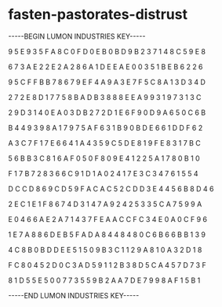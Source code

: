 # fasten-pastorates-distrust

-----BEGIN LUMON INDUSTRIES KEY-----

9 5 E 9 3 5 F A 8 C 0 F D 0 E B 0 B D 9 B 2 3 7 1 4 8 C 5 9 E 8

6 7 3 A E 2 2 E 2 A 2 8 6 A 1 D E E A E 0 0 3 5 1 B E B 6 2 2 6

9 5 C F F B B 7 8 6 7 9 E F 4 A 9 A 3 E 7 F 5 C 8 A 1 3 D 3 4 D

2 7 2 E 8 D 1 7 7 5 8 B A D B 3 8 8 8 E E A 9 9 3 1 9 7 3 1 3 C

2 9 D 3 1 4 0 E A 0 3 D B 2 7 2 D 1 E 6 F 9 0 D 9 A 6 5 0 C 6 B

B 4 4 9 3 9 8 A 1 7 9 7 5 A F 6 3 1 B 9 0 B D E 6 6 1 D D F 6 2

A 3 C 7 F 1 7 E 6 6 4 1 A 4 3 5 9 C 5 D E 8 1 9 F E 8 3 1 7 B C

5 6 B B 3 C 8 1 6 A F 0 5 0 F 8 0 9 E 4 1 2 2 5 A 1 7 8 0 B 1 0

F 1 7 B 7 2 8 3 6 6 C 9 1 D 1 A 0 2 4 1 7 E 3 C 3 4 7 6 1 5 5 4

D C C D 8 6 9 C D 5 9 F A C A C 5 2 C D D 3 E 4 4 5 6 B 8 D 4 6

2 E C 1 E 1 F 8 6 7 4 D 3 1 4 7 A 9 2 4 2 5 3 3 5 C A 7 5 9 9 A

E 0 4 6 6 A E 2 A 7 1 4 3 7 F E A A C C F C 3 4 E 0 A 0 C F 9 6

1 E 7 A 8 8 6 D E B 5 F A D A 8 4 4 8 4 8 0 C 6 B 6 6 B B 1 3 9

4 C 8 B 0 B D D E E 5 1 5 0 9 B 3 C 1 1 2 9 A 8 1 0 A 3 2 D 1 8

F C 8 0 4 5 2 D 0 C 3 A D 5 9 1 1 2 B 3 8 D 5 C A 4 5 7 D 7 3 F

8 1 D 5 5 E 5 0 0 7 7 3 5 5 9 B 2 A A 7 D E 7 9 9 8 A F 1 5 B 1

-----END LUMON INDUSTRIES KEY-----
